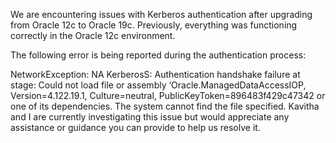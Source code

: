 We are encountering issues with Kerberos authentication after upgrading from Oracle 12c to Oracle 19c. Previously, everything was functioning correctly in the Oracle 12c environment.

The following error is being reported during the authentication process:


NetworkException: NA KerberosS: Authentication handshake failure at stage: Could not load file or assembly ‘Oracle.ManagedDataAccessIOP, Version=4.122.19.1, Culture=neutral, PublicKeyToken=896483f429c47342 or one of its dependencies. The system cannot find the file specified.
Kavitha and I are currently investigating this issue but would appreciate any assistance or guidance you can provide to help us resolve it.



